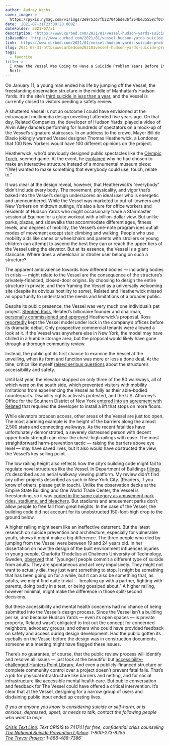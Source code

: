 ```yaml
---
author: Audrey Wachs
cover_image: >-
  https://pyxis.nymag.com/v1/imgs/2e9/53d/fb22704bbde3bf264be35558cf0c47a82a-vessel-1.1x.rsocial.w1200.jpg
date: '2021-07-31T23:00:28.000Z'
dateFolder: 2021/07/31
description: 'https://www.curbed.com/2021/01/vessel-hudson-yards-suicide-problem.html'
isBasedOn: 'https://www.curbed.com/2021/01/vessel-hudson-yards-suicide-problem.html'
link: 'https://www.curbed.com/2021/01/vessel-hudson-yards-suicide-problem.html'
slug: 2021-07-31-httpswwwcurbedcom202101vessel-hudson-yards-suicide-problemhtml
tags:
  - favorite
title: >-
  I Knew the Vessel Was Going to Have a Suicide Problem Years Before It Was
  Built
---
```

<p>On January 11, a young man ended his life by jumping off the Vessel, the freestanding observation structure in the middle of Manhattan’s Hudson Yards. It’s the site’s <a href="https://www.curbed.com/2021/01/vessel-hudson-yards-closed-third-suicide.html">third suicide in less than a year,</a> and the Vessel is currently closed to visitors pending a safety review.</p>
<p>A shuttered Vessel is not an outcome I could have envisioned at the extravagant multimedia design unveiling I attended five years ago. On that day, Related Companies, the developer of Hudson Yards, played a video of Alvin Ailey dancers performing for hundreds of spectators on a mock-up of the Vessel’s signature staircases. In an address to the crowd, Mayor Bill de Blasio jokingly warned Vessel designer Thomas Heatherwick, a Londoner, that 100 New Yorkers would have 100 different opinions on the project.</p>
<p>Heatherwick, who’d previously designed public spectacles like the <a href="http://www.heatherwick.com/project/olympic-cauldron/">Olympic Torch</a>, seemed game. At the event, he <a href="https://www.related.com/press-releases/2016-09-14/plans-grand-new-public-space-and-engaging-public-landmark-unveiled-hudson">explained</a> why he had chosen to make an interactive structure instead of a monumental museum piece: “[We] wanted to make something that everybody could use, touch, relate to.”</p>
<p>It was clear at the design reveal, however, that Heatherwick’s “everybody” didn’t include every body. The movement, physicality, and vigor that’s baked into the Vessel’s design underscores an ideal user who is energetic and unencumbered. While the Vessel was marketed to out-of-towners and New Yorkers on midtown outings, it’s also a lure for office workers and residents at Hudson Yards who might occasionally trade a Stairmaster session at Equinox for a glute workout with a billion-dollar view. But unlike parks, plazas, and sidewalks that accommodate different ages, fitness levels, and degrees of mobility, the Vessel’s one-note program ices out all modes of movement except stair climbing and walking. People who use mobility aids like canes or wheelchairs and parents with strollers or young children can attempt to ascend the best they can or reach the upper tiers of the Vessel using the elevator. But at its essence, the Vessel is a giant staircase. Where does a wheelchair or stroller user belong on such a structure?</p>
<p>The apparent ambivalence towards how different bodies — including bodies in crisis — might relate to the Vessel are the consequence of the structure’s privately-financed, closed-door origins. By choosing to design the entire structure in private, and then framing the Vessel as a universally welcoming site (despite its obvious hostility to some), Related and Heatherwick missed an opportunity to understand the needs and limitations of a broader public.</p>
<p>Despite its public presence, the Vessel was very much one individual’s pet project. <a href="https://nymag.com/intelligencer/2019/02/stephen-ross-hudson-yards.html">Stephen Ross</a>, Related’s billionaire founder and chairman, <a href="https://nymag.com/intelligencer/2016/09/londons-urban-designer-turns-his-eye-to-new-york.html">personally commissioned and approved</a> Heatherwick’s proposal. Ross <a href="https://www.nytimes.com/2016/09/15/arts/design/hudson-yards-own-social-climbing-stairway.html">reportedly</a> kept the Vessel model under lock in the company’s offices before its dramatic debut. Only prospective commercial tenants were allowed a look at it. If the Vessel was anywhere else in New York, the model may have chilled in a humble storage area, but the proposal would likely have gone through a thorough community review.</p>
<p>Instead, the public got its first chance to examine the Vessel at the unveiling, when its form and function was more or less a done deal. At the time, critics like myself <a href="https://www.archpaper.com/2016/12/heatherwick-hudson-yards-vessel-public-space-art/">raised serious questions</a> about the structure’s accessibility and safety.</p>
<p>Until last year, the elevator stopped on only three of the 80 walkways, all of which were on the south side, which prevented visitors with mobility limitations from experiencing the Vessel as fully as their able-bodied counterparts. Disability rights activists protested, and the U.S. Attorney’s Office for the Southern District of New York <a href="https://ny.curbed.com/2019/12/23/21035379/hudson-yards-new-york-vessel-accessibility-sdny">entered into an agreement with Related</a> that required the developer to install a lift that stops on more floors.</p>
<p>While elevators broaden access, other areas of the Vessel are just too open. The most alarming example is the height of the barriers along the almost 2,500 stairs and connecting walkways. As the recent fatalities have unfortunately demonstrated, a severely distressed person with decent upper body strength can clear the chest-high railings with ease. The most straightforward harm-prevention tactic — raising the barriers above eye level — may have saved lives, but it also would have obstructed the view, the Vessel’s key selling point.</p>
<p>The low railing height also reflects how the city’s building code might fail to regulate novel structures like the Vessel. In Department of Buildings <a href="http://a810-bisweb.nyc.gov/bisweb/BScanVirtualJobFolderServlet?requestid=5&amp;allisn=0002695977&amp;passjobnumber=121191183&amp;passdocnumber=01&amp;allbin=1090391">filings</a>, it’s described as an aerial walkway viewing platform. My review didn’t find any other projects described as such in New York City. (Readers, if you know of others, please get in touch). Unlike the observation decks at the Empire State Building and One World Trade Center, the Vessel is freestanding, so it was <a href="http://a810-bisweb.nyc.gov/bisweb/BScanJobDocumentServlet?requestid=6&amp;passjobnumber=121191183&amp;passdocnumber=01&amp;allbin=1090391&amp;scancode=ES682308891">coded in the same category as amusement park rides, stadiums, and bleachers</a>. But stadiums and amusement parks don’t allow people to free fall from great heights. In the case of the Vessel, the building code did not account for its unobstructed 150-foot-high drop to the ground below.</p>
<p>A higher railing might seem like an ineffective deterrent. But the latest research on suicide prevention and architecture, especially for vulnerable youth, shows it might make a big difference. The three people who died by jumping from the Vessel were between 19 and 24 years old. In her dissertation on how the design of the built environment influences injuries in young people, Charlotta Thodelius at Chalmers University of Technology, Sweden, <a href="https://www.eurekalert.org/pub_releases/2019-02/cuot-bad020719.php">observed</a> that “[younger] people commit a different type of suicide from adults. They are spontaneous and act very impulsively. They might not want to actually die, they just want something to stop. It might be something that has been going on for a while, but it can also be something that, as adults, we might find quite trivial — breaking up with a partner, fighting with parents, doing badly in a test, or being gossiped about.” A higher railing, however minimal, might make the difference in those split-second decisions.</p>
<p>But these accessibility and mental health concerns had no chance of being submitted into the Vessel’s design process. Since the Vessel isn’t a building per se, and because Hudson Yards — even its open spaces — is private property, Related wasn’t obligated to trot out the concept for concerned neighbors, advocacy groups, and others who could have provided feedback on safety and access during design development. Had the public gotten its eyeballs on the Vessel before the design was in construction documents, someone at a meeting might have flagged these issues.</p>
<p>There’s no guarantee, of course, that the public review process will identify and resolve all issues — just look at the beautiful but <a href="https://nymag.com/intelligencer/2019/10/iffy-accessibility-at-hunters-point-community-library.html">accessibility-challenged Hunters Point Library.</a> And even a publicly-financed structure or complete community control over a project doesn’t prevent fatal falls. That’s a job for physical infrastructure like barriers and netting, and for social infrastructure like accessible mental health care. But public conversation and feedback for The Vessel could have offered a critical intervention. It’s clear that at the Vessel, designing for a narrow group of users and disdaining public input ended up costing lives.</p>
<p><em>If you or anyone you know is considering suicide or self-harm, or is anxious, depressed, upset, or needs to talk, contact the following people who want to help:</em></p>
<p><a href="https://www.crisistextline.org/"><em>Crisis Text Line</em></a><em>: Text CRISIS to 741741 for free, confidential crisis counseling</em><br/>
<a href="https://suicidepreventionlifeline.org/talk-to-someone-now/"><em>The National Suicide Prevention Lifeline</em></a><em>: 1-800-273-8255</em><br/>
<a href="https://www.thetrevorproject.org/"><em>The Trevor Project</em></a><em>: 1-866-488-7386`</em></p>
